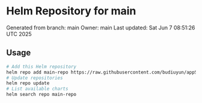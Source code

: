 # Helm Repository for main
Generated from branch: main
Owner: main
Last updated: Sat Jun  7 08:51:26 UTC 2025

## Usage
```bash
# Add this Helm repository
helm repo add main-repo https://raw.githubusercontent.com/budiuyun/appStore/helm-main/
# Update repositories
helm repo update
# List available charts
helm search repo main-repo
```
